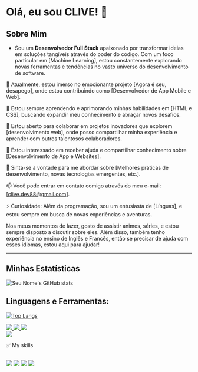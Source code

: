 # Olá, eu sou CLIVE! 👋

## **Sobre Mim**
- Sou um **Desenvolvedor Full Stack** apaixonado por transformar ideias em soluções tangíveis através do poder do código. Com um foco particular em [Machine Learning], estou constantemente explorando novas ferramentas e tendências no vasto universo do desenvolvimento de software.

🔭 Atualmente, estou imerso no emocionante projeto [Agora é seu, desapego], onde estou contribuindo como [Desenvolvedor de App Mobile e Web].

🌱 Estou sempre aprendendo e aprimorando minhas habilidades em [HTML e CSS], buscando expandir meu conhecimento e abraçar novos desafios.

👯 Estou aberto para colaborar em projetos inovadores que explorem [desenvolvimento web], onde posso compartilhar minha experiência e aprender com outros talentosos colaboradores.

🤔 Estou interessado em receber ajuda e compartilhar conhecimento sobre [Desenvolvimento de App e Websites].

💬 Sinta-se à vontade para me abordar sobre [Melhores práticas de desenvolvimento, novas tecnologias emergentes, etc.].

📫 Você pode entrar em contato comigo através do meu e-mail: [clive.dev88@gmail.com].

⚡ Curiosidade: Além da programação, sou um entusiasta de [Línguas], e estou sempre em busca de novas experiências e aventuras. 

Nos meus momentos de lazer, gosto de assistir animes, séries, e estou sempre disposto a discutir sobre eles. Além disso, também tenho experiência no ensino de Inglês e Francês, então se precisar de ajuda com esses idiomas, estou aqui para ajudar!


---------------------------------
## Minhas Estatísticas

![Seu Nome's GitHub stats](https://github-readme-stats.vercel.app/api?username=clivedev88&show_icons=true)

## Linguagens e Ferramentas:
[![Top Langs](https://github-readme-stats.vercel.app/api/top-langs/?username=clivedev88&layout=compact)](https://github.com/anuraghazra/github-readme-stats)

<a href="https://www.linkedin.com/in/clive-kifumbi">
<img src="https://img.shields.io/badge/LinkedIn-0077B5?style=for-the-badge&logo=linkedin&logoColor=white"/>
</a>

<a href="mailto:clive.dev88@gmail.com">
<img src="https://img.shields.io/badge/Gmail-D14836?style=for-the-badge&logo=gmail&logoColor=white"/>
</a>


<a href="https://wa.me/<+5585999895919>">
  <img src="https://img.shields.io/badge/WhatsApp-25D366?style=for-the-badge&logo=whatsapp&logoColor=white"/>
</a> <br />


<a href="https://api.whatsapp.com/send?phone=+5585999917055">
<img src="https://img.shields.io/badge/WhatsApp-25D366?style=for-the-badge&logo=whatsapp&logoColor=white"/>
</a> <br />


✅ My skills <br /> <br />

<span>
  <img src="https://img.shields.io/badge/JavaScript-323330?style=for-the-badge&logo=javascript&logoColor=F7DF1E" />
</span>

<span>
  <img src="https://img.shields.io/badge/Python-3776AB?style=for-the-badge&logo=python&logoColor=white" />
</span>

<span>
  <img src="https://img.shields.io/badge/HTML5-E34F26?style=for-the-badge&logo=html5&logoColor=white" />
</span>

<span>
  <img src="https://img.shields.io/badge/CSS3-1572B6?style=for-the-badge&logo=css3&logoColor=white" />
</span>

<br /> <br />



